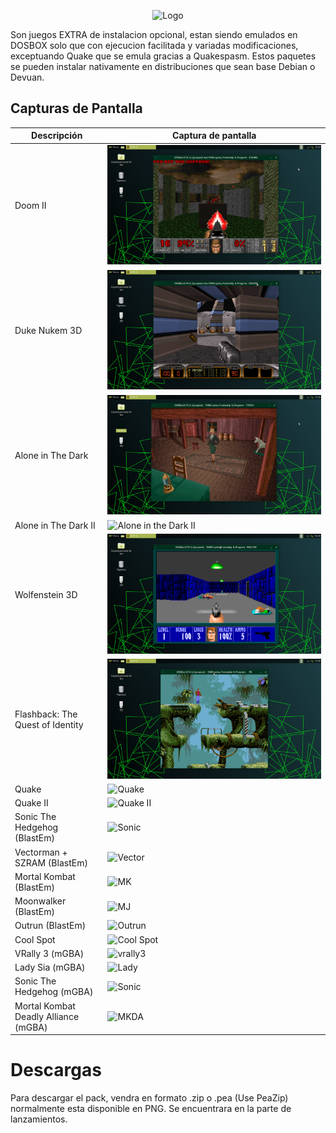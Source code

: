 <!-- Logo -->
<p align="center">
  <img src="/cuerd-gm/logo1.png" alt="Logo" width="300" height="300">
</p>

Son juegos EXTRA de instalacion opcional, estan siendo emulados en DOSBOX solo que con ejecucion facilitada y variadas modificaciones, exceptuando Quake que se emula gracias a Quakespasm. Estos paquetes se pueden instalar nativamente en distribuciones que sean base Debian o Devuan.

<!-- Capturas de pantalla -->
## Capturas de Pantalla

| Descripción | Captura de pantalla |
| ----------- | ------------------ |
| Doom II | ![DOOM II](/cuerd-scr/doom2.png) |
| Duke Nukem 3D | ![Duke Nukem 3D](/cuerd-scr/duke3d.png) |
| Alone in The Dark | ![Alone in the Dark ](/cuerd-scr/alone1.png) |
| Alone in The Dark II | ![Alone in the Dark II](/cuerd-scr/alone2.png) |
| Wolfenstein 3D | ![Wolfenstein 3D](/cuerd-scr/wolf3d.png) |
| Flashback: The Quest of Identity | ![Flashback](/cuerd-scr/fb.png) |
| Quake | ![Quake](/cuerd-scr/quake.png) |
| Quake II | ![Quake II](/cuerd-scr/quake2.png) |
| Sonic The Hedgehog (BlastEm) | ![Sonic](/cuerd-scr/sonic.png) |
| Vectorman + SZRAM (BlastEm) | ![Vector](/cuerd-scr/vectorman.png) |
| Mortal Kombat (BlastEm) | ![MK](/cuerd-scr/mk-gen.png) |
| Moonwalker (BlastEm) | ![MJ](/cuerd-scr/mj-mk.png) |
| Outrun (BlastEm) | ![Outrun](/cuerd-scr/outrun.png) |
| Cool Spot | ![Cool Spot](/cuerd-scr/spot.png) |
| VRally 3 (mGBA) | ![vrally3](/cuerd-scr/vrally.png) |
| Lady Sia (mGBA) | ![Lady](/cuerd-scr/lady.png) |
| Sonic The Hedgehog (mGBA) | ![Sonic](/cuerd-scr/trib-tnt.png) |
| Mortal Kombat Deadly Alliance (mGBA) | ![MKDA](/cuerd-scr/mkda.png) |

# Descargas
Para descargar el pack, vendra en formato .zip o .pea (Use PeaZip) normalmente esta disponible en PNG. Se encuentrara en la parte de lanzamientos.
